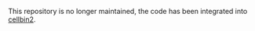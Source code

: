 This repository is no longer maintained, the code has been integrated into [cellbin2](https://github.com/STOmics/cellbin2).
